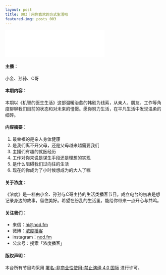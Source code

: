 ```yaml
---
layout: post
title: 003｜用你喜欢的方式生活吧
featured-img: posts_003
---
```

<iframe frameborder="no" border="0" marginwidth="0" marginheight="0" width="320" height="86" src="//music.163.com/outchain/player?type=3&id=2068328954&auto=1&height=66"></iframe>



#### 主播：

小金、孙孙、C哥


#### 本期内容：

本期以《机智的医生生活》这部温暖治愈的韩剧为线索，从亲人、朋友、工作等角度聊聊我们目前的状态和对未来的憧憬。愿你努力生活，在平凡生活中发现温柔的细碎。



#### 内容摘要：

1. 最幸福的是亲人身体健康
2. 是我们离不开父母，还是父母越来越需要我们
3. 主播们有趣的就医经历
4. 工作对你来说是谋生手段还是理想的实现
5. 是什么阻碍我们过向往的生活
6. 现在的你成为了小时候想成为的大人了嘛


#### 关于浓度：

《浓度》是一档由小金、孙孙与C哥主持的生活类播客节目。成立电台的初衷是想记录身边的故事，留住美好。希望在纷乱的生活里，能给你带来一点开心与共鸣。


#### 关注我们：

* 来信：hi@nod.fm
* 微博：[浓度播客](//weibo.com/nongduorg)
* instagram：[nod.fm](https://www.instagram.com/nod.fm/)
* 公众号：搜索「浓度播客」


#### 版权声明：

本台所有节目均采用 [署名-非商业性使用-禁止演绎 4.0 国际](https://creativecommons.org/licenses/by-nc-nd/4.0/deed.zh) 进行许可。